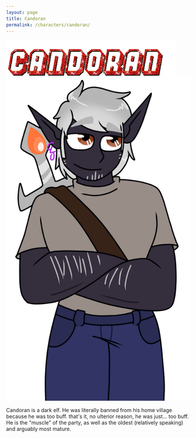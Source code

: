 ```yaml
---
layout: page
title: Candoran
permalink: /characters/candoran/
---
```


<img src="/img/candoranglitter.gif">
<img src="/img/candoran.png" alt="Candoran">

Candoran is a dark elf. He was literally banned from his home village because he was too buff. that's it, no ulterior reason, he was just... too buff. He is the "muscle" of the party, as well as the oldest (relatively speaking) and arguably most mature.
